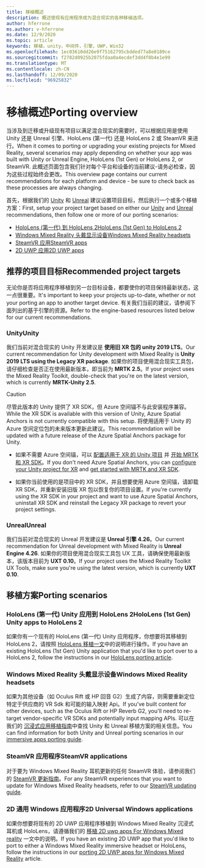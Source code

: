 ```yaml
---
title: 移植概述
description: 概述使现有应用程序成为混合现实的各种移植选项。
author: hferrone
ms.author: v-hferrone
ms.date: 12/9/2020
ms.topic: article
keywords: 移植，unity，中间件，引擎，UWP，Win32
ms.openlocfilehash: 1ec03610dd26e9f75162795cbdded77a8e0189ce
ms.sourcegitcommit: f2782d0925b2075fdaa0a4ecdef3dd4f0b4e1e99
ms.translationtype: MT
ms.contentlocale: zh-CN
ms.lasthandoff: 12/09/2020
ms.locfileid: "96925832"
---
```

# <a name="porting-overview"></a><span data-ttu-id="7c4f1-104">移植概述</span><span class="sxs-lookup"><span data-stu-id="7c4f1-104">Porting overview</span></span>

<span data-ttu-id="7c4f1-105">当涉及到迁移或升级现有项目以满足混合现实的需要时，可以根据应用是使用 Unity 还是 Unreal 引擎、HoloLens (第一代) 还是 HoloLens 2 或 SteamVR 来进行。</span><span class="sxs-lookup"><span data-stu-id="7c4f1-105">When it comes to porting or upgrading your existing projects for Mixed Reality, several scenarios may apply depending on whether your app was built with Unity or Unreal Engine, HoloLens (1st Gen) or HoloLens 2, or SteamVR.</span></span> <span data-ttu-id="7c4f1-106">此概述页面包含我们针对每个平台和设备的当前建议-请务必检查，因为这些过程始终会更改。</span><span class="sxs-lookup"><span data-stu-id="7c4f1-106">This overview page contains our current recommendations for each platform and device - be sure to check back as these processes are always changing.</span></span>

<span data-ttu-id="7c4f1-107">首先，根据我们的 [Unity](#unity) 和 [Unreal](#unreal) 建议设置项目目标，然后执行一个或多个移植方案：</span><span class="sxs-lookup"><span data-stu-id="7c4f1-107">First, setup your project target based on either our [Unity](#unity) and [Unreal](#unreal) recommendations, then follow one or more of our porting scenarios:</span></span>

- [<span data-ttu-id="7c4f1-108">HoloLens (第一代) 到 HoloLens 2</span><span class="sxs-lookup"><span data-stu-id="7c4f1-108">HoloLens (1st Gen) to HoloLens 2</span></span>](#hololens-1st-gen-unity-apps-to-hololens-2)
- [<span data-ttu-id="7c4f1-109">Windows Mixed Reality 头戴显示设备</span><span class="sxs-lookup"><span data-stu-id="7c4f1-109">Windows Mixed Reality headsets</span></span>](#windows-mixed-reality-headsets)
- [<span data-ttu-id="7c4f1-110">SteamVR 应用</span><span class="sxs-lookup"><span data-stu-id="7c4f1-110">SteamVR apps</span></span>](#steamvr-applications)
- [<span data-ttu-id="7c4f1-111">2D UWP 应用</span><span class="sxs-lookup"><span data-stu-id="7c4f1-111">2D UWP apps</span></span>](#2d-universal-windows-applications)

## <a name="recommended-project-targets"></a><span data-ttu-id="7c4f1-112">推荐的项目目标</span><span class="sxs-lookup"><span data-stu-id="7c4f1-112">Recommended project targets</span></span>

<span data-ttu-id="7c4f1-113">无论你是否将应用程序移植到另一台目标设备，都要使你的项目保持最新状态，这一点很重要。</span><span class="sxs-lookup"><span data-stu-id="7c4f1-113">It's important to keep your projects up-to-date, whether or not your porting an app to another target device.</span></span> <span data-ttu-id="7c4f1-114">有关我们当前的建议，请参阅下面列出的基于引擎的资源。</span><span class="sxs-lookup"><span data-stu-id="7c4f1-114">Refer to the engine-based resources listed below for our current recommendations.</span></span>

### <a name="unity"></a><span data-ttu-id="7c4f1-115">Unity</span><span class="sxs-lookup"><span data-stu-id="7c4f1-115">Unity</span></span>

<span data-ttu-id="7c4f1-116">我们当前对混合现实的 Unity 开发建议是 **使用旧 XR 包的 unity 2019 LTS**。</span><span class="sxs-lookup"><span data-stu-id="7c4f1-116">Our current recommendation for Unity development with Mixed Reality is **Unity 2019 LTS using the Legacy XR package**.</span></span> <span data-ttu-id="7c4f1-117">如果你的项目使用混合现实工具包，请仔细检查是否正在使用最新版本，即当前为 **MRTK 2.5**。</span><span class="sxs-lookup"><span data-stu-id="7c4f1-117">If your project uses the Mixed Reality Toolkit, double-check that you're on the latest version, which is currently **MRTK-Unity 2.5**.</span></span>

> [!CAUTION]
> <span data-ttu-id="7c4f1-118">尽管此版本的 Unity 提供了 XR SDK，但 Azure 空间锚不与此安装程序兼容。</span><span class="sxs-lookup"><span data-stu-id="7c4f1-118">While the XR SDK is available with this version of Unity, Azure Spatial Anchors is not currently compatible with this setup.</span></span> <span data-ttu-id="7c4f1-119">将使用适用于 Unity 的 Azure 空间定位包的未来版本更新此建议。</span><span class="sxs-lookup"><span data-stu-id="7c4f1-119">This recommendation will be updated with a future release of the Azure Spatial Anchors package for Unity.</span></span> 
> 
> * <span data-ttu-id="7c4f1-120">如果不需要 Azure 空间锚，可以 [配置适用于 XR 的 Unity 项目](https://docs.unity3d.com/Manual/configuring-project-for-xr.html) 并 [开始 MRTK 和 XR SDK](https://microsoft.github.io/MixedRealityToolkit-Unity/Documentation/GettingStartedWithMRTKAndXRSDK.html)。</span><span class="sxs-lookup"><span data-stu-id="7c4f1-120">If you don't need Azure Spatial Anchors, you can [configure your Unity project for XR](https://docs.unity3d.com/Manual/configuring-project-for-xr.html) and [get started with MRTK and XR SDK](https://microsoft.github.io/MixedRealityToolkit-Unity/Documentation/GettingStartedWithMRTKAndXRSDK.html).</span></span>
> 
> * <span data-ttu-id="7c4f1-121">如果你当前使用的是项目中的 XR SDK，并且想要使用 Azure 空间锚，请卸载 XR SDK，并重新安装旧版 XR 包以恢复你的项目设置。</span><span class="sxs-lookup"><span data-stu-id="7c4f1-121">If you're currently using the XR SDK in your project and want to use Azure Spatial Anchors, uninstall XR SDK and reinstall the Legacy XR package to revert your project settings.</span></span>


### <a name="unreal"></a><span data-ttu-id="7c4f1-122">Unreal</span><span class="sxs-lookup"><span data-stu-id="7c4f1-122">Unreal</span></span> 

<span data-ttu-id="7c4f1-123">我们当前对混合现实的 Unreal 开发建议是 **Unreal 引擎 4.26**。</span><span class="sxs-lookup"><span data-stu-id="7c4f1-123">Our current recommendation for Unreal development with Mixed Reality is **Unreal Engine 4.26**.</span></span> <span data-ttu-id="7c4f1-124">如果你的项目使用混合现实工具包 UX 工具，请确保使用最新版本，该版本目前为 **UXT 0.10**。</span><span class="sxs-lookup"><span data-stu-id="7c4f1-124">If your project uses the Mixed Reality Toolkit UX Tools, make sure you're using the latest version, which is currently **UXT 0.10**.</span></span>

## <a name="porting-scenarios"></a><span data-ttu-id="7c4f1-125">移植方案</span><span class="sxs-lookup"><span data-stu-id="7c4f1-125">Porting scenarios</span></span>

### <a name="hololens-1st-gen-unity-apps-to-hololens-2"></a><span data-ttu-id="7c4f1-126">HoloLens (第一代) Unity 应用到 HoloLens 2</span><span class="sxs-lookup"><span data-stu-id="7c4f1-126">HoloLens (1st Gen) Unity apps to HoloLens 2</span></span>

<span data-ttu-id="7c4f1-127">如果你有一个现有的 HoloLens (第一代) Unity 应用程序，你想要将其移植到 HoloLens 2，请按照 [HoloLens 移植一文](../unity/mrtk-porting-guide.md)中的说明进行操作。</span><span class="sxs-lookup"><span data-stu-id="7c4f1-127">If you have an existing HoloLens (1st Gen) Unity application that you'd like to port over to a HoloLens 2, follow the instructions in our [HoloLens porting article](../unity/mrtk-porting-guide.md).</span></span>

### <a name="windows-mixed-reality-headsets"></a><span data-ttu-id="7c4f1-128">Windows Mixed Reality 头戴显示设备</span><span class="sxs-lookup"><span data-stu-id="7c4f1-128">Windows Mixed Reality headsets</span></span>

<span data-ttu-id="7c4f1-129">如果为其他设备（如 Oculus Rift 或 HP 回音 G2）生成了内容，则需要重新定位特定于供应商的 VR Sdk 和可能的输入映射 Api。</span><span class="sxs-lookup"><span data-stu-id="7c4f1-129">If you've built content for other devices, such as the Oculus Rift or HP Reverb G2, you'll need to re-target vendor-specific VR SDKs and potentially input mapping APIs.</span></span> <span data-ttu-id="7c4f1-130">可以在我们的 [沉浸式应用移植指南](porting-guides.md)中查找 Unity 和 Unreal 移植方案的相关信息。</span><span class="sxs-lookup"><span data-stu-id="7c4f1-130">You can find information for both Unity and Unreal porting scenarios in our [immersive apps porting guide](porting-guides.md).</span></span>

### <a name="steamvr-applications"></a><span data-ttu-id="7c4f1-131">SteamVR 应用程序</span><span class="sxs-lookup"><span data-stu-id="7c4f1-131">SteamVR applications</span></span>

<span data-ttu-id="7c4f1-132">对于要为 Windows Mixed Reality 耳机更新的任何 SteamVR 体验，请参阅我们的 [SteamVR 更新指南](updating-your-steamvr-application-for-windows-mixed-reality.md)。</span><span class="sxs-lookup"><span data-stu-id="7c4f1-132">For any SteamVR experiences that you want to update for Windows Mixed Reality headsets, refer to our [SteamVR updating guide](updating-your-steamvr-application-for-windows-mixed-reality.md).</span></span>

### <a name="2d-universal-windows-applications"></a><span data-ttu-id="7c4f1-133">2D 通用 Windows 应用程序</span><span class="sxs-lookup"><span data-stu-id="7c4f1-133">2D Universal Windows applications</span></span>

<span data-ttu-id="7c4f1-134">如果你想要将现有的 2D UWP 应用程序移植到 Windows Mixed Reality 沉浸式耳机或 HoloLens，请遵循我们的 [移植 2D uwp apps For Windows Mixed reality](building-2d-apps.md) 一文中的说明。</span><span class="sxs-lookup"><span data-stu-id="7c4f1-134">If you have an existing 2D UWP app that you'd like to port to either a Windows Mixed Reality immersive headset or HoloLens, follow the instructions in our [porting 2D UWP apps for Windows Mixed Reality](building-2d-apps.md) article.</span></span>

